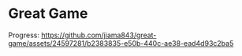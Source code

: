 # Great Game

Progress:
https://github.com/jiama843/great-game/assets/24597281/b2383835-e50b-440c-ae38-ead4d93c2ba5

